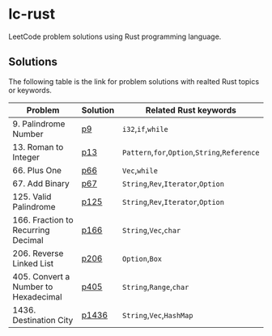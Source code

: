 # lc-rust

LeetCode problem solutions using Rust programming language.

## Solutions
The following table is the link for problem solutions with realted Rust topics or keywords.

|Problem|Solution|Related Rust keywords|
|-------|---------|---------|
|9. Palindrome Number|[p9](./src/lc/p9/Solution.rs)|`i32`,`if`,`while`|
|13. Roman to Integer|[p13](./src/lc/p13/Solution.rs)|`Pattern`,`for`,`Option`,`String`,`Reference`|
|66. Plus One|[p66](./src/lc/p66/Solution.rs)|`Vec`,`while`|
|67. Add Binary|[p67](./src/lc/p67/Solution.rs)|`String`,`Rev`,`Iterator`,`Option`|
|125. Valid Palindrome|[p125](./src/lc/p125/Solution.rs)|`String`,`Rev`,`Iterator`,`Option`|
|166. Fraction to Recurring Decimal|[p166](./src/lc/p166/Solution.rs)|`String`,`Vec`,`char`|
|206. Reverse Linked List|[p206](./src/lc/p206/Solution.rs)|`Option`,`Box`|
|405. Convert a Number to Hexadecimal|[p405](./src/lc/p405/Solution.rs)|`String`,`Range`,`char`|
|1436. Destination City|[p1436](./src/lc/p1436/Solution.rs)|`String`,`Vec`,`HashMap`|
